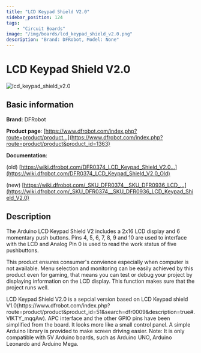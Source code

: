 ```yaml
---
title: "LCD Keypad Shield V2.0"
sidebar_position: 124
tags:
    - "Circuit Boards"
image: "/img/boards/lcd_keypad_shield_v2.0.png"
description: "Brand: DFRobot, Model: None"
---
```

# LCD Keypad Shield V2.0

![lcd_keypad_shield_v2.0](/img/boards/lcd_keypad_shield_v2.0.png)

## Basic information

**Brand**: DFRobot

**Product page**: [https://www.dfrobot.com/index.php?route=product/product...](https://www.dfrobot.com/index.php?route=product/product&product_id=1363)

**Documentation**: 

\(old\) [https://wiki.dfrobot.com/DFR0374_LCD_Keypad_Shield_V2.0...](https://wiki.dfrobot.com/DFR0374_LCD_Keypad_Shield_V2.0_Old)

\(new\) [https://wiki.dfrobot.com/_SKU_DFR0374__SKU_DFR0936_LCD_...](https://wiki.dfrobot.com/_SKU_DFR0374__SKU_DFR0936_LCD_Keypad_Shield_V2.0)

## Description

The Arduino LCD Keypad Shield V2 includes a 2x16 LCD display and 6 momentary push buttons\. Pins 4, 5, 6, 7, 8, 9 and 10 are used to interface with the LCD and Analog Pin 0 is used to read the work status of five pushbuttons\.



This product ensures consumer's convience especially when computer is not available\. Menu selection and monitoring can be easily achieved by this product even for gaming, that means you can test or debug your project by displaying information on the LCD display\. This function makes sure that the project runs well\.



LCD Keypad Shield V2\.0 is a sepcial version based on LCD Keypad shield V1\.0\(https://www\.dfrobot\.com/index\.php?route=product/product&product\_id=51&search=dfr0009&description=true\#\.VlKTY\_mqqAw\)\. APC interface and the other GPIO pins have been simplified from the board\. It looks more like a small control panel\. A simple Arduino library is provided to make screen driving easier\. Note: It is only compatible with 5V Arduino boards, such as Arduino UNO, Arduino Leonardo and Arduino Mega\.

